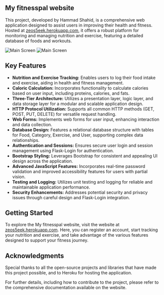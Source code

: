 ## My fitnesspal website
This project, developed by Hammad Shahid, is a comprehensive web application designed to assist users in improving their health and fitness. Hosted at [zeos5eek.herokuapp.com](https://zeos5eek.herokuapp.com), it offers a robust platform for monitoring and managing nutrition and exercise, featuring a detailed database of foods and workouts.

![Main Screen](fitness_img1)
![Main Screen](fitness_img2)

## Key Features
- **Nutrition and Exercise Tracking:** Enables users to log their food intake and exercise, aiding in health and fitness management.
- **Caloric Calculation:** Incorporates functionality to calculate calories based on user input, including proteins, calories, and fats.
- **Three-Tier Architecture:** Utilizes a presentation layer, logic layer, and data storage layer for a modular and scalable application design.
- **HTTP Protocol Utilization:** Supports all common HTTP methods (GET, POST, PUT, DELETE) for versatile request handling.
- **Web Forms:** Implements web forms for user input, enhancing interaction and data collection.
- **Database Design:** Features a relational database structure with tables for Food, Category, Exercise, and User, supporting complex data relationships.
- **Authentication and Sessions:** Ensures secure user login and session management using Flask-Login for authentication.
- **Bootstrap Styling:** Leverages Bootstrap for consistent and appealing UI design across the application.
- **Advanced JavaScript Features:** Incorporates real-time password validation and improved accessibility features for users with partial vision.
- **Testing and Logging:** Utilizes unit testing and logging for reliable and maintainable application performance.
- **Security Enhancements:** Addresses potential security and privacy issues through careful design and Flask-Login integration.

## Getting Started
To explore the My fitnesspal website, visit the website at [zeos5eek.herokuapp.com](https://zeos5eek.herokuapp.com). Here, you can register an account, start tracking your nutrition and exercise, and take advantage of the various features designed to support your fitness journey.

## Acknowledgments
Special thanks to all the open-source projects and libraries that have made this project possible, and to Heroku for hosting the application.

For further details, including how to contribute to the project, please refer to the comprehensive documentation available on the website.
